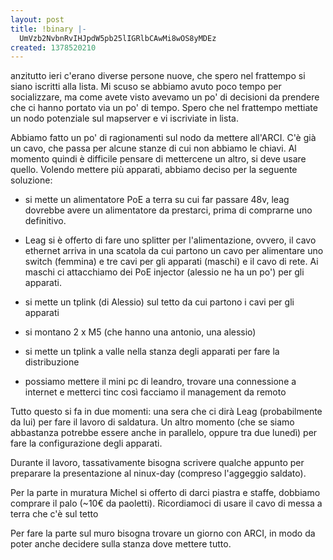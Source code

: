 ```yaml
---
layout: post
title: !binary |-
  UmVzb2NvbnRvIHJpdW5pb25lIGRlbCAwMi8wOS8yMDEz
created: 1378520210
---
```

anzitutto ieri c'erano diverse persone nuove, che spero nel frattempo si siano iscritti alla lista. Mi scuso se abbiamo avuto poco tempo per socializzare, ma come avete visto avevamo un po' di decisioni da prendere che ci hanno portato via un po' di tempo. Spero che nel frattempo mettiate un nodo potenziale sul mapserver e vi iscriviate in lista.

Abbiamo fatto un po' di ragionamenti sul nodo da mettere all'ARCI. C'è già un cavo, che passa per alcune stanze di cui non abbiamo le chiavi.  Al momento quindi è difficile pensare di mettercene un altro, si deve usare quello. Volendo mettere più apparati, abbiamo deciso per la seguente soluzione:

- si mette un alimentatore PoE a terra su cui far passare 48v, leag dovrebbe avere un alimentatore da prestarci, prima di comprarne uno definitivo.

- Leag si è offerto di fare uno splitter per l'alimentazione, ovvero, il cavo ethernet arriva in una scatola da cui partono un cavo per alimentare uno switch (femmina) e tre cavi per gli apparati (maschi) e il cavo di rete. Ai maschi ci attacchiamo dei PoE injector (alessio ne ha un po') per gli apparati.

- si mette un tplink (di Alessio) sul tetto da cui partono i cavi per gli apparati

- si montano 2 x M5 (che hanno una antonio, una alessio)
     
- si mette un tplink a valle nella stanza degli apparati per fare la distribuzione

- possiamo mettere il mini pc di leandro, trovare una connessione a internet e metterci tinc così facciamo il management da remoto

Tutto questo si fa in due momenti: una sera che ci dirà Leag (probabilmente da lui) per fare il lavoro di saldatura. Un altro momento (che se siamo abbastanza potrebbe essere anche in parallelo, oppure tra due lunedì) per fare la configurazione degli apparati.

Durante il lavoro, tassativamente bisogna scrivere qualche appunto per preparare la presentazione al ninux-day (compreso l'aggeggio saldato).

Per la parte in muratura Michel si offerto di darci piastra e staffe, dobbiamo comprare il palo (~10€ da paoletti). Ricordiamoci di usare il cavo di messa a terra che c'è sul tetto

Per fare la parte sul muro bisogna trovare un giorno con ARCI, in modo da poter anche decidere sulla stanza dove mettere tutto.

